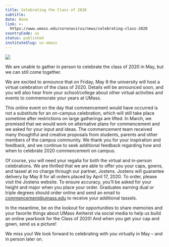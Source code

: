 ```yaml
---
title: Celebrating the Class of 2020
subtitle: 
date: None
link: >-
  https://www.umass.edu/coronavirus/news/celebrating-class-2020
countryCode: us
status: published
instituteSlug: us-umass
---
```

![](https://www.umass.edu/coronavirus/sites/default/files/socialmedia/facebook.png)

We are unable to gather in person to celebrate the class of 2020 in May, but we can still come together.



We are excited to announce that on Friday, May 8 the university will host a virtual celebration of the class of 2020. Details will be announced soon, and you will also hear from your school/college about other virtual activities and events to commemorate your years at UMass.



This online event on the day that commencement would have occurred is not a substitute for an on-campus celebration, which will still take place sometime after restrictions on large gatherings are lifted. In March, we promised that we would work on alternative plans for commencement and we asked for your input and ideas. The commencement team received many thoughtful and creative proposals from students, parents and other members of the campus community. We thank you for your inspiration and feedback, and we continue to seek additional feedback regarding how and when to celebrate 2020 commencement on campus.



Of course, you will need your regalia for both the virtual and in-person celebrations. We are thrilled that we are able to offer you your caps, gowns, and tassel at no charge through our partner, Jostens. Jostens will guarantee delivery by May 8 for all orders placed by April 17, 2020. To order, please visit the Jostens website. To ensure accuracy, you’ll be asked for your height and major when you place your order. Graduates earning dual or triple degrees should order online and send an email to commencement@umass.edu to receive your additional tassels.



In the meantime, be on the lookout for opportunities to share memories and your favorite things about UMass Amherst via social media to help us build an online yearbook for the Class of 2020! And when you get your cap and gown, send us a picture!



We miss you! We look forward to celebrating with you virtually in May – and in person later on.